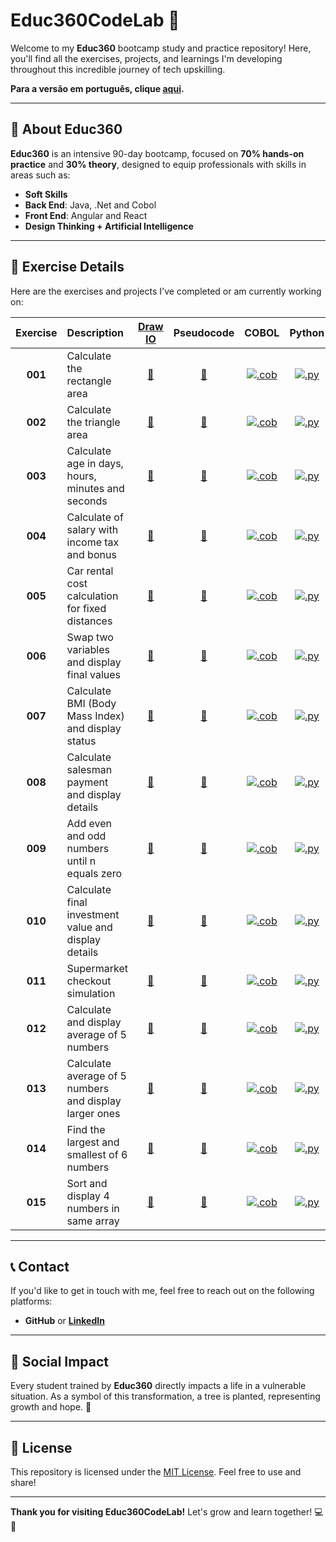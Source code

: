 # Educ360CodeLab 🚀

Welcome to my **Educ360** bootcamp study and practice repository! Here, you'll find all the exercises, projects, and learnings I'm developing throughout this incredible journey of tech upskilling.

**Para a versão em português, clique [aqui](https://github.com/fmarqueseti/Educ360CodeLab/blob/main/README_BR.md).**

---

## 📝 **About Educ360**
**Educ360** is an intensive 90-day bootcamp, focused on **70% hands-on practice** and **30% theory**, designed to equip professionals with skills in areas such as:
- **Soft Skills**
- **Back End**: Java, .Net and Cobol
- **Front End**: Angular and React
- **Design Thinking + Artificial Intelligence**

---

## 📂 **Exercise Details**
Here are the exercises and projects I've completed or am currently working on:

| Exercise | Description | [Draw IO](https://app.diagrams.net/) | Pseudocode | COBOL | Python |
|:-----------:|:-----------|:------------:|:---------------:|:--------------:|:--------------:|
| **001** | Calculate the rectangle area | [📐](https://github.com/fmarqueseti/Educ360CodeLab/blob/main/dia/exerc001.drawio) | [📝](https://github.com/fmarqueseti/Educ360CodeLab/blob/main/por/EXERC001.txt) | [![.cob](http://www.fmarques.eti.br/ico/file-type-cobol.svg ".cob")](https://github.com/fmarqueseti/Educ360CodeLab/blob/main/cob/EXERC001.cbl) | [![.py](http://www.fmarques.eti.br/ico/file-type-python.png ".py")](https://github.com/fmarqueseti/Educ360CodeLab/blob/main/cob/exerc001.py) |
| **002** | Calculate the triangle area  | [📐](https://github.com/fmarqueseti/Educ360CodeLab/blob/main/dia/exerc002.drawio) | [📝](https://github.com/fmarqueseti/Educ360CodeLab/blob/main/por/EXERC002.txt) | [![.cob](http://www.fmarques.eti.br/ico/file-type-cobol.svg ".cob")](https://github.com/fmarqueseti/Educ360CodeLab/blob/main/cob/EXERC002.cbl) | [![.py](http://www.fmarques.eti.br/ico/file-type-python.png ".py")](https://github.com/fmarqueseti/Educ360CodeLab/blob/main/cob/exerc002.py) |
| **003** | Calculate age in days, hours, minutes and seconds | [📐](https://github.com/fmarqueseti/Educ360CodeLab/blob/main/dia/exerc003.drawio) | [📝](https://github.com/fmarqueseti/Educ360CodeLab/blob/main/por/EXERC003.txt) | [![.cob](http://www.fmarques.eti.br/ico/file-type-cobol.svg ".cob")](https://github.com/fmarqueseti/Educ360CodeLab/blob/main/cob/EXERC003.cbl) | [![.py](http://www.fmarques.eti.br/ico/file-type-python.png ".py")](https://github.com/fmarqueseti/Educ360CodeLab/blob/main/cob/exerc003.py) |
| **004** | Calculate of salary with income tax and bonus | [📐](https://github.com/fmarqueseti/Educ360CodeLab/blob/main/dia/exerc004.drawio) | [📝](https://github.com/fmarqueseti/Educ360CodeLab/blob/main/por/EXERC004.txt) | [![.cob](http://www.fmarques.eti.br/ico/file-type-cobol.svg ".cob")](https://github.com/fmarqueseti/Educ360CodeLab/blob/main/cob/EXERC004.cbl) | [![.py](http://www.fmarques.eti.br/ico/file-type-python.png ".py")](https://github.com/fmarqueseti/Educ360CodeLab/blob/main/cob/exerc004.py) |
| **005** | Car rental cost calculation for fixed distances | [📐](https://github.com/fmarqueseti/Educ360CodeLab/blob/main/dia/exerc005.drawio) | [📝](https://github.com/fmarqueseti/Educ360CodeLab/blob/main/por/EXERC005.txt) | [![.cob](http://www.fmarques.eti.br/ico/file-type-cobol.svg ".cob")](https://github.com/fmarqueseti/Educ360CodeLab/blob/main/cob/EXERC005.cbl) | [![.py](http://www.fmarques.eti.br/ico/file-type-python.png ".py")](https://github.com/fmarqueseti/Educ360CodeLab/blob/main/cob/exerc005.py) |
| **006** | Swap two variables and display final values | [📐](https://github.com/fmarqueseti/Educ360CodeLab/blob/main/por/exerc006.drawio) | [📝](https://github.com/fmarqueseti/Educ360CodeLab/blob/main/por/EXERC006.txt) | [![.cob](http://www.fmarques.eti.br/ico/file-type-cobol.svg ".cob")](https://github.com/fmarqueseti/Educ360CodeLab/blob/main/cob/EXERC006.cbl) | [![.py](http://www.fmarques.eti.br/ico/file-type-python.png ".py")](https://github.com/fmarqueseti/Educ360CodeLab/blob/main/cob/exerc006.py) |
| **007** | Calculate BMI (Body Mass Index) and display status | [📐](https://github.com/fmarqueseti/Educ360CodeLab/blob/main/por/exerc007.drawio) | [📝](https://github.com/fmarqueseti/Educ360CodeLab/blob/main/por/EXERC007.txt) | [![.cob](http://www.fmarques.eti.br/ico/file-type-cobol.svg ".cob")](https://github.com/fmarqueseti/Educ360CodeLab/blob/main/cob/EXERC007.cbl) | [![.py](http://www.fmarques.eti.br/ico/file-type-python.png ".py")](https://github.com/fmarqueseti/Educ360CodeLab/blob/main/cob/exerc007.py) |
| **008** | Calculate salesman payment and display details | [📐](https://github.com/fmarqueseti/Educ360CodeLab/blob/main/por/exerc008.drawio) | [📝](https://github.com/fmarqueseti/Educ360CodeLab/blob/main/por/EXERC008.txt) | [![.cob](http://www.fmarques.eti.br/ico/file-type-cobol.svg ".cob")](https://github.com/fmarqueseti/Educ360CodeLab/blob/main/cob/EXERC008.cbl) | [![.py](http://www.fmarques.eti.br/ico/file-type-python.png ".py")](https://github.com/fmarqueseti/Educ360CodeLab/blob/main/cob/exerc008.py) |
| **009** | Add even and odd numbers until n equals zero | [📐](https://github.com/fmarqueseti/Educ360CodeLab/blob/main/por/exerc009.drawio) | [📝](https://github.com/fmarqueseti/Educ360CodeLab/blob/main/por/EXERC009.txt) | [![.cob](http://www.fmarques.eti.br/ico/file-type-cobol.svg ".cob")](https://github.com/fmarqueseti/Educ360CodeLab/blob/main/cob/EXERC009.cbl) | [![.py](http://www.fmarques.eti.br/ico/file-type-python.png ".py")](https://github.com/fmarqueseti/Educ360CodeLab/blob/main/cob/exerc009.py) |
| **010** | Calculate final investment value and display details | [📐](https://github.com/fmarqueseti/Educ360CodeLab/blob/main/por/exerc010.drawio) | [📝](https://github.com/fmarqueseti/Educ360CodeLab/blob/main/por/EXERC010.txt) | [![.cob](http://www.fmarques.eti.br/ico/file-type-cobol.svg ".cob")](https://github.com/fmarqueseti/Educ360CodeLab/blob/main/cob/EXERC010.cbl) | [![.py](http://www.fmarques.eti.br/ico/file-type-python.png ".py")](https://github.com/fmarqueseti/Educ360CodeLab/blob/main/cob/exerc010.py) |
| **011** | Supermarket checkout simulation | [📐](https://github.com/fmarqueseti/Educ360CodeLab/blob/main/por/exerc011.drawio) | [📝](https://github.com/fmarqueseti/Educ360CodeLab/blob/main/por/EXERC011.txt) | [![.cob](http://www.fmarques.eti.br/ico/file-type-cobol.svg ".cob")](https://github.com/fmarqueseti/Educ360CodeLab/blob/main/cob/EXERC011.cbl) | [![.py](http://www.fmarques.eti.br/ico/file-type-python.png ".py")](https://github.com/fmarqueseti/Educ360CodeLab/blob/main/cob/exerc011.py) |
| **012** | Calculate and display average of 5 numbers | [📐](https://github.com/fmarqueseti/Educ360CodeLab/blob/main/por/exerc012.drawio) | [📝](https://github.com/fmarqueseti/Educ360CodeLab/blob/main/por/EXERC012.txt) | [![.cob](http://www.fmarques.eti.br/ico/file-type-cobol.svg ".cob")](https://github.com/fmarqueseti/Educ360CodeLab/blob/main/cob/EXERC012.cbl) | [![.py](http://www.fmarques.eti.br/ico/file-type-python.png ".py")](https://github.com/fmarqueseti/Educ360CodeLab/blob/main/cob/exerc012.py) |
| **013** | Calculate average of 5 numbers and display larger ones | [📐](https://github.com/fmarqueseti/Educ360CodeLab/blob/main/por/exerc013.drawio) | [📝](https://github.com/fmarqueseti/Educ360CodeLab/blob/main/por/EXERC013.txt) | [![.cob](http://www.fmarques.eti.br/ico/file-type-cobol.svg ".cob")](https://github.com/fmarqueseti/Educ360CodeLab/blob/main/cob/EXERC013.cbl) | [![.py](http://www.fmarques.eti.br/ico/file-type-python.png ".py")](https://github.com/fmarqueseti/Educ360CodeLab/blob/main/cob/exerc013.py) |
| **014** | Find the largest and smallest of 6 numbers | [📐](https://github.com/fmarqueseti/Educ360CodeLab/blob/main/por/exerc014.drawio) | [📝](https://github.com/fmarqueseti/Educ360CodeLab/blob/main/por/EXERC014.txt) | [![.cob](http://www.fmarques.eti.br/ico/file-type-cobol.svg ".cob")](https://github.com/fmarqueseti/Educ360CodeLab/blob/main/cob/EXERC014.cbl) | [![.py](http://www.fmarques.eti.br/ico/file-type-python.png ".py")](https://github.com/fmarqueseti/Educ360CodeLab/blob/main/cob/exerc014.py) |
| **015** | Sort and display 4 numbers in same array | [📐](https://github.com/fmarqueseti/Educ360CodeLab/blob/main/por/exerc015.drawio) | [📝](https://github.com/fmarqueseti/Educ360CodeLab/blob/main/por/EXERC015.txt) | [![.cob](http://www.fmarques.eti.br/ico/file-type-cobol.svg ".cob")](https://github.com/fmarqueseti/Educ360CodeLab/blob/main/cob/EXERC015.cbl) | [![.py](http://www.fmarques.eti.br/ico/file-type-python.png ".py")](https://github.com/fmarqueseti/Educ360CodeLab/blob/main/cob/exerc015.py) |

---

## 📞 **Contact**
If you'd like to get in touch with me, feel free to reach out on the following platforms:

- **GitHub** or [**LinkedIn**](https://www.linkedin.com/in/fmrqs/)

---

## 🌱 **Social Impact**
Every student trained by **Educ360** directly impacts a life in a vulnerable situation. As a symbol of this transformation, a tree is planted, representing growth and hope. 🌳

---

## 📜 **License**
This repository is licensed under the [MIT License](/LICENSE). Feel free to use and share!

---

**Thank you for visiting Educ360CodeLab!** Let's grow and learn together! 💻🚀
